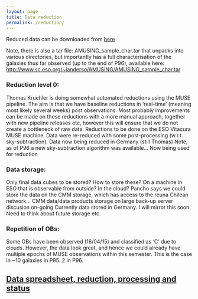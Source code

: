 ```yaml
---
layout: page
title: Data reduction
permalink: /reduction/
---
```


Reduced data can be downloaded from [here](http://www.sc.eso.org/~janderso/AMUSING/)

Note, there is also a tar file: AMUSING_sample_char.tar that unpacks into various directories, but importantly has a full characterisation of the galaxies thus far observed (up to the end of P96), available here: http://www.sc.eso.org/~janderso/AMUSING/AMUSING_sample_char.tar


### Reduction level 0:
Thomas Kruehler is doing somewhat automated reductions using the MUSE pipeline. The aim is that we have baseline reductions in ‘real-time’ (meaning most likely several weeks) post observations. Most probably improvements can be made on these reductions with a more manual approach, together with new pipeline releases etc, however this will ensure that we do not create a bottleneck of raw data.
Reductions to be done on the ESO Vitacura MUSE machine.
Data were re-reduced with some post-processing (w.r.t. sky-subtraction). Data now being reduced in Germany (still Thomas)
Note, as of P96 a new sky-subtraction algorithm was available… Now being used for reduction

### Data storage:
Only final data cubes to be stored?
How to store these? On a machine in ESO that is observable from outside? In the cloud?
Pancho says we could store the data on the CMM storage, which has access to the reuna Chilean network… CMM data/data products storage on large back-up server discusion on-going
Currently data stored in Germany. I will mirror this soon. Need to think about future storage etc.

### Repetition of OBs:
Some OBs have been observed (16/04/15) and classified as ‘C’ due to clouds. However, the data look great, and hence we could already have multiple epochs of MUSE observations within this semester.
This is the case in ~10 galaxies in P95. 2 in P96.

## [Data spreadsheet, reduction, processing and status](https://docs.google.com/spreadsheets/d/1-C4_Oi0lehvoxGQwsaD3v_Pp6kt3xE2HUm3x5K3pdOQ/edit#gid=0)
